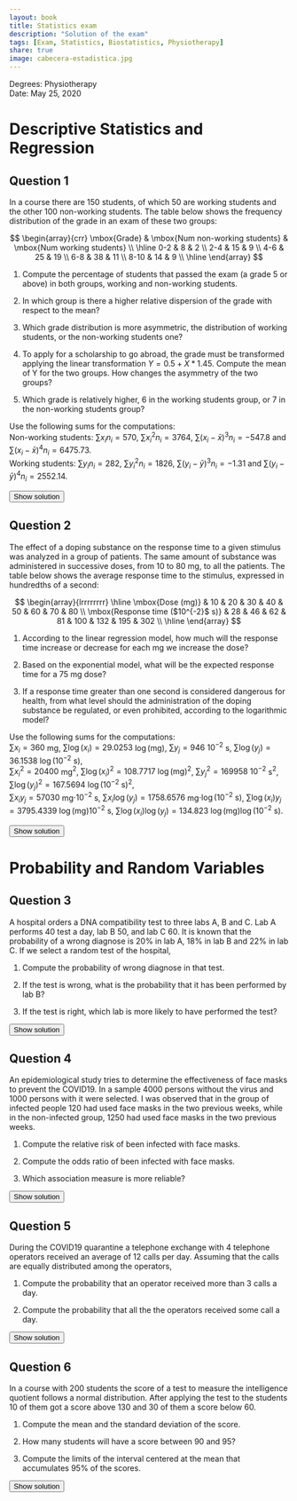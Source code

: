 ```yaml
---
layout: book
title: Statistics exam
description: "Solution of the exam"
tags: [Exam, Statistics, Biostatistics, Physiotherapy]
share: true
image: cabecera-estadistica.jpg
---
```


Degrees: Physiotherapy  
Date: May 25, 2020

# Descriptive Statistics and Regression

## Question 1

In a course there are 150 students, of which 50 are working students and the other 100 non-working students. The table below shows the frequency distribution of the grade in an exam of these two groups:

$$
\begin{array}{crr}
\mbox{Grade} & \mbox{Num non-working students} & \mbox{Num working students} \\
\hline
0-2 & 8 & 2 \\
2-4 & 15 & 9 \\
4-6 & 25 & 19 \\
6-8 & 38 & 11 \\
8-10 & 14 & 9 \\
\hline
\end{array}
$$

1. Compute the percentage of students that passed the exam (a grade 5 or above) in both groups, working and non-working students.

2. In which group is there a higher relative dispersion of the grade with respect to the mean?

3. Which grade distribution is more asymmetric, the distribution of working students, or the non-working students one?

4. To apply for a scholarship to go abroad, the grade must be transformed applying the linear transformation $Y = 0.5 + X *
1.45$. Compute the mean of Y for the two groups. How changes the asymmetry of the two groups?

5. Which grade is relatively higher, 6 in the working students group, or 7 in the non-working students group?

Use the following sums for the computations:  
Non-working students: $\sum x_in_i=570$, $\sum x_i^2n_i=3764$, $\sum (x_i-\bar x)^3n_i=-547.8$ and $\sum (x_i-\bar x)^4n_i=6475.73$.  
Working students: $\sum y_in_i=282$, $\sum y_i^2n_i=1826$, $\sum (y_i-\bar y)^3n_i=-1.31$ and $\sum (y_i-\bar y)^4n_i=2552.14$.

<div><button class="solution">Show solution</button></div>
<div id="solution" style="display: none">
1. 66.5% of non-working students passed and 59% of working students passed.<br/>
2. Non-working students: $\bar x=5.7$, $s^2=5.15$, $s=2.2694$ and $cv=0.3981$.<br/>
Working students: $\bar y=5.64$, $s^2=4.7104$, $s=2.1703$ and $cv=0.3848$.<br/>
The sample of non-working students has a slightly higher relative dispersion with respect to the mean as the coefficient of variation is greater.<br/>
3.  Non-working students: $g_1=-0.4687$.<br/>
Working students: $g_1=-0.0026$.<br/>
Thus, the sample of non-working students is more asymmetric as the coefficient os skewness is further from 0.<br/>
4.  Non-working students: $\bar y=8.765$.<br/>
Working students: $\bar x=8.678$.<br/>
The coefficient of skewness does not change as the slope of the linear transformation is positive.<br/>
5.  Non-working students: $z(7)=0.5728$.<br/>
Working students: $z(6)=0.1659$.<br/>
Thus, a 7 in the sample of non-working students is relatively higher than than a 6 in the sample of working students, as its
standard score is greater.
</div>

## Question 2

The effect of a doping substance on the response time to a given stimulus was analyzed in a group of patients. The same amount of
substance was administered in successive doses, from 10 to 80 mg, to all the patients. The table below shows the average response time to the stimulus, expressed in hundredths of a second:

$$
\begin{array}{lrrrrrrrr}
\hline
\mbox{Dose (mg)} & 10 & 20 & 30 & 40 & 50 & 60 & 70 & 80 \\ 
\mbox{Response time ($10^{-2}$ s)} & 28 & 46 & 62 & 81 & 100 & 132 & 195 & 302 \\ 
\hline
\end{array}
$$

1. According to the linear regression model, how much will the response time increase or decrease for each mg we increase the
dose?

2. Based on the exponential model, what will be the expected response time for a 75 mg dose?

3. If a response time greater than one second is considered dangerous for health, from what level should the administration of the doping substance be regulated, or even prohibited, according to the logarithmic model?

Use the following sums for the computations:  
$\sum x_i=360$ mg, $\sum \log(x_i)=29.0253$ $\log(\mbox{mg})$, $\sum y_j=946$ $10^{-2}$ s, $\sum \log(y_j)=36.1538$ $\log(\mbox{$10^{-2}$ s})$,  
$\sum x_i^2=20400$ mg$^2$, $\sum \log(x_i)^2=108.7717$ $\log(\mbox{mg})^2$, $\sum y_j^2=169958$ $10^{-2}$ s$^2$, $\sum \log(y_j)^2=167.5694$ $\log(\mbox{$10^{-2}$ s})^2$,  
$\sum x_iy_j=57030$ mg$\cdot 10^{-2}$ s, $\sum x_i\log(y_j)=1758.6576$ mg$\cdot\log(\mbox{$10^{-2}$ s})$, $\sum \log(x_i)y_j=3795.4339$ $\log(\mbox{mg})10^{-2}$ s, $\sum \log(x_i)\log(y_j)=134.823$ $\log(\mbox{mg})\log(\mbox{$10^{-2}$ s})$.

<div><button class="solution">Show solution</button></div>
<div id="solution" style="display: none">
1. $\bar x=45$ mg, $s_x^2=525$ mg$^2$.<br/>
$\bar y=118.25$ $10^{-2}$ s, $s_y^2=7261.6875$ $10^{-4}$ s$^2$.<br/>
$s_{xy}=1807.5$ mg$\cdot 10^{-2}$ s.<br/>
$b_{yx} = 3.4429$ $10^{-2}$ s/mg.<br/>
Therefore, the response time increases $3.4429$ hundredths of a second for each mg the dose is increased.<br/>
2. $\overline{\log(y)}=4.5192$ log($10^{-2}$ s), $s_{\log(y)}^2=0.5227$ log($10^{-2}$ s)$^2$.<br/>
$s_{x\log(y)}=16.4669$ mg$\cdot\log(10^{-2}$ s).<br/>
Exponential regression model: $y=e^{3.1078+0.0314x}$.<br/>
Prediction: $y(75)=235.1434$ $10^{-2}$ s.<br/>
Exponential coefficient of determination: $r^2=0.988$<br/>
Thus, the exponential model fits almost perfectly to the cloud of points of the scatter plot, but the sample is too small to
get reliable predictions.<br/>
3. Logarithmic regression model: $x=-97.3603+31.501\ln(y)$.<br/>
Prediction: $x(100)=47.7072$ mg.
</div>

# Probability and Random Variables

## Question 3
A hospital orders a DNA compatibility test to three labs A, B and C.
Lab A performs 40 test a day, lab B 50, and lab C 60. It is known
that the probability of a wrong diagnose is 20% in lab A, 18% in lab
B and 22% in lab C. If we select a random test of the hospital,

1. Compute the probability of wrong diagnose in that test.

2. If the test is wrong, what is the probability that it has been performed by lab B?

3. If the test is right, which lab is more likely to have performed the test?

<div><button class="solution">Show solution</button></div>
<div id="solution" style="display: none">
Let $A$, $B$ and $C$ be the events of performing the test in labs $A$, $B$ and $C$ respectively, and $R$ the event of getting a right diagnose. According to the statement $P(A)=0.2667$, $P(B)=0.3333$, $P(C)=0.4$, $P(R|A)=0.8$, $P(R|B)=0.82$ and $P(R|C)=0.78$.<br/>
1. $P(\overline R) = 0.2013$.<br/>
2. $P(B|\overline R) = 0.298$.<br/>
3. $P(A|R) = 0.2671$, $P(B|R) = 0.3422$ and $P(C|R) = 0.3907$, thus, it is more likely that it has been performed in lab $C$.
</div>

## Question 4

An epidemiological study tries to determine the effectiveness of face masks to prevent the COVID19. In a sample 4000 persons without the virus and 1000 persons with it were selected. I was observed that in the group of infected people 120 had used face masks in the two previous weeks, while in the non-infected group, 1250 had used face masks in the two previous weeks.

1. Compute the relative risk of been infected with face masks.

2. Compute the odds ratio of been infected with face masks.

3. Which association measure is more reliable?

<div><button class="solution">Show solution</button></div>
<div id="solution" style="display: none">
Let $D$ be the event of being infected.<br/>
1. $RR(D)=0.3613$. Thus, the risk of being infected with face mask is almost one third of the likelihood of been infected without
face mask.<br/>
2. $OR(D)=0.3$. Thus, the odds of being infected with face mask is less than one third of the likelihood of been infected without
face mask.<br/>
3. As we can not compute the prevalence of $D$, the odds ratio is more reliable.
</div>

## Question 5

During the COVID19 quarantine a telephone exchange with 4 telephone operators received an average of 12 calls per day. Assuming that the calls are equally distributed among the operators,

1. Compute the probability that an operator received more than 3 calls a day.

2. Compute the probability that all the the operators received some call a day.

<div><button class="solution">Show solution</button></div>
<div id="solution" style="display: none">
1. Let $X$ be the number of calls that arrive to one operator, then $X\sim P(3)$, and $P(X>3)=0.3528$.<br/>
2. Let $Y$ be the number of operators that receive some call, then $Y\sim B(4, 0.9502)$, and $P(Y=4)=0.8152$.
</div>

## Question 6

In a course with 200 students the score of a test to measure the intelligence quotient follows a normal distribution. After applying the test to the students 10 of them got a score above 130 and 30 of them a score below 60.

1. Compute the mean and the standard deviation of the score.

2. How many students will have a score between 90 and 95?

3. Compute the limits of the interval centered at the mean that accumulates 95% of the scores.

<div><button class="solution">Show solution</button></div>
<div id="solution" style="display: none">
1. Let $X$ be the score of the test then $X\sim N(87.058, 26.1069)$<br/>
2. $P(90\leq X \leq 95) = 0.0747$, that is, around $14.9309$ students.<br/>
3. Interval with 95% of probability $(35.8895, 138.2265)$.
</div>
